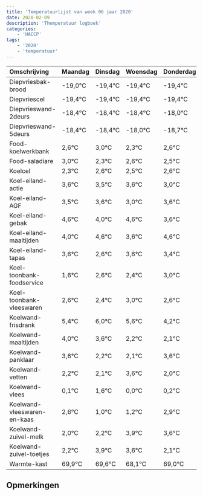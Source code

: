 ```yaml
---
title: 'Temperatuurlijst van week 06 jaar 2020'
date: 2020-02-09
description: 'Themperatuur logboek'
categories:
    - 'HACCP'
tags:
    - '2020'
    - 'temperatuur'
---
```

|Omschrijving|Maandag|Dinsdag|Woensdag|Donderdag|Vrijdag|Zaterdag|Zondag|
|:---|:---|:---|:---|:---|:---|:---|:---|
|Diepvriesbak-brood|-19,0°C|-19,4°C|-19,4°C|-19,4°C|-19,4°C|-19,0°C|-19,7°C|
|Diepvriescel|-19,4°C|-19,4°C|-19,4°C|-19,4°C|-19,0°C|-19,7°C|-19,4°C|
|Diepvrieswand-2deurs|-18,4°C|-18,4°C|-18,4°C|-18,0°C|-18,7°C|-18,4°C|-18,5°C|
|Diepvrieswand-5deurs|-18,4°C|-18,4°C|-18,0°C|-18,7°C|-18,4°C|-18,5°C|-18,4°C|
|Food-koelwerkbank|2,6°C|3,0°C|2,3°C|2,6°C|2,5°C|2,6°C|2,0°C|
|Food-saladiare|3,0°C|2,3°C|2,6°C|2,5°C|2,6°C|2,0°C|2,6°C|
|Koelcel|2,3°C|2,6°C|2,5°C|2,6°C|2,0°C|2,6°C|1,6°C|
|Koel-eiland-actie|3,6°C|3,5°C|3,6°C|3,0°C|3,6°C|2,6°C|3,6°C|
|Koel-eiland-AGF|3,5°C|3,6°C|3,0°C|3,6°C|2,6°C|3,6°C|3,4°C|
|Koel-eiland-gebak|4,6°C|4,0°C|4,6°C|3,6°C|4,6°C|4,4°C|5,0°C|
|Koel-eiland-maaltijden|4,0°C|4,6°C|3,6°C|4,6°C|4,4°C|5,0°C|4,6°C|
|Koel-eiland-tapas|3,6°C|2,6°C|3,6°C|3,4°C|4,0°C|3,6°C|2,2°C|
|Koel-toonbank-foodservice|1,6°C|2,6°C|2,4°C|3,0°C|2,6°C|1,2°C|1,1°C|
|Koel-toonbank-vleeswaren|2,6°C|2,4°C|3,0°C|2,6°C|1,2°C|1,1°C|2,6°C|
|Koelwand-frisdrank|5,4°C|6,0°C|5,6°C|4,2°C|4,1°C|5,6°C|4,0°C|
|Koelwand-maaltijden|4,0°C|3,6°C|2,2°C|2,1°C|3,6°C|2,0°C|2,2°C|
|Koelwand-panklaar|3,6°C|2,2°C|2,1°C|3,6°C|2,0°C|2,2°C|3,9°C|
|Koelwand-vetten|2,2°C|2,1°C|3,6°C|2,0°C|2,2°C|3,9°C|3,6°C|
|Koelwand-vlees|0,1°C|1,6°C|0,0°C|0,2°C|1,9°C|1,6°C|0,1°C|
|Koelwand-vleeswaren-en-kaas|2,6°C|1,0°C|1,2°C|2,9°C|2,6°C|1,1°C|2,0°C|
|Koelwand-zuivel-melk|2,0°C|2,2°C|3,9°C|3,6°C|2,1°C|3,0°C|3,5°C|
|Koelwand-zuivel-toetjes|2,2°C|3,9°C|3,6°C|2,1°C|3,0°C|3,5°C|3,6°C|
|Warmte-kast|69,9°C|69,6°C|68,1°C|69,0°C|69,5°C|69,6°C|69,3°C|

## Opmerkingen


